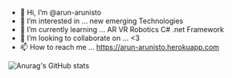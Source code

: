- 👋 Hi, I’m @arun-arunisto
- 👀 I’m interested in ... new emerging Technologies
- 🌱 I’m currently learning ... AR VR Robotics C# .net Framework
- 💞️ I’m looking to collaborate on ... <3
- 📫 How to reach me ... https://arun-arunisto.herokuapp.com

<!---
arun-arunisto/arun-arunisto is a ✨ special ✨ repository because its `README.md` (this file) appears on your GitHub profile.
You can click the Preview link to take a look at your changes.
--->
![Anurag's GitHub stats](https://github-readme-stats.vercel.app/api?username=arun-arunisto&show_icons=true&theme=dark)
